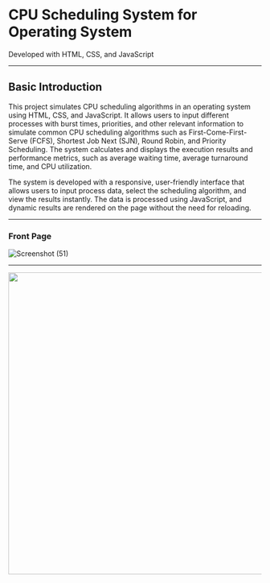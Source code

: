 # CPU Scheduling System for Operating System
Developed with HTML, CSS, and JavaScript
<hr>

## Basic Introduction
This project simulates CPU scheduling algorithms in an operating system using HTML, CSS, and JavaScript. It allows users to input different processes with burst times, priorities, and other relevant information to simulate common CPU scheduling algorithms such as First-Come-First-Serve (FCFS), Shortest Job Next (SJN), Round Robin, and Priority Scheduling. The system calculates and displays the execution results and performance metrics, such as average waiting time, average turnaround time, and CPU utilization.

The system is developed with a responsive, user-friendly interface that allows users to input process data, select the scheduling algorithm, and view the results instantly. The data is processed using JavaScript, and dynamic results are rendered on the page without the need for reloading.
<hr>


### Front Page 
![Screenshot (51)](https://github.com/user-attachments/assets/048bd769-f5c2-4d74-af9d-72faeda7848e)
<hr>

<p align="center">
  <img src="./result/result.gif" width=600><br/>
  <i></i>
</p>
